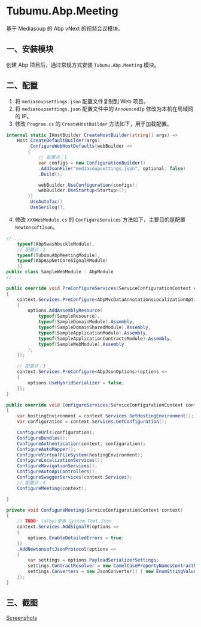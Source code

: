 # Tubumu.Abp.Meeting

基于 Mediasoup 的 Abp vNext 的视频会议模块。

## 一、安装模块

创建 Abp 项目后，通过常规方式安装 `Tubumu.Abp.Meeting` 模块。

## 二、配置

1. 将 `mediasoupsettings.json` 配置文件复制到 Web 项目。
2. 将 `mediasoupsettings.json` 配置文件中的 `AnnouncedIp` 修改为本机在局域网的 IP。
3. 修改 `Program.cs` 的 `CreateHostBuilder` 方法如下，用于加载配置。

``` C#
internal static IHostBuilder CreateHostBuilder(string[] args) =>
    Host.CreateDefaultBuilder(args)
        .ConfigureWebHostDefaults(webBuilder =>
        {
            // 配置点：1
            var configs = new ConfigurationBuilder()
            .AddJsonFile("mediasoupsettings.json", optional: false)
            .Build();

            webBuilder.UseConfiguration(configs);
            webBuilder.UseStartup<Startup>();
        })
        .UseAutofac()
        .UseSerilog();
```

4. 修改 `XXXWebModule.cs` 的 `ConfigureServices` 方法如下，主要目的是配置 `NewtonsoftJson`。

``` C#
// ...
    typeof(AbpSwashbuckleModule),
    // 配置点：2
    typeof(TubumuAbpMeetingModule),
    typeof(AbpAspNetCoreSignalRModule)
    )]
public class SampleWebModule : AbpModule
// ...

```

``` C#
public override void PreConfigureServices(ServiceConfigurationContext context)
{
    context.Services.PreConfigure<AbpMvcDataAnnotationsLocalizationOptions>(options =>
    {
        options.AddAssemblyResource(
            typeof(SampleResource),
            typeof(SampleDomainModule).Assembly,
            typeof(SampleDomainSharedModule).Assembly,
            typeof(SampleApplicationModule).Assembly,
            typeof(SampleApplicationContractsModule).Assembly,
            typeof(SampleWebModule).Assembly
        );
    });

    // 配置点：3
    context.Services.PreConfigure<AbpJsonOptions>(options =>
    {
        options.UseHybridSerializer = false;
    });
}
```

``` C#
public override void ConfigureServices(ServiceConfigurationContext context)
{
    var hostingEnvironment = context.Services.GetHostingEnvironment();
    var configuration = context.Services.GetConfiguration();

    ConfigureUrls(configuration);
    ConfigureBundles();
    ConfigureAuthentication(context, configuration);
    ConfigureAutoMapper();
    ConfigureVirtualFileSystem(hostingEnvironment);
    ConfigureLocalizationServices();
    ConfigureNavigationServices();
    ConfigureAutoApiControllers();
    ConfigureSwaggerServices(context.Services);
    // 配置点：4
    ConfigureMeeting(context);

}

private void ConfigureMeeting(ServiceConfigurationContext context)
{
    // TODO: (alby)使用 System.Text.Json
    context.Services.AddSignalR(options =>
    {
        options.EnableDetailedErrors = true;
    })
    .AddNewtonsoftJsonProtocol(options =>
    {
        var settings = options.PayloadSerializerSettings;
        settings.ContractResolver = new CamelCasePropertyNamesContractResolver();
        settings.Converters = new JsonConverter[] { new EnumStringValueConverter() };
    });
}
```

## 三、截图

[Screenshots](https://github.com/albyho/Tubumu.Abp.Meeting/blob/main/Screenshots.md)
